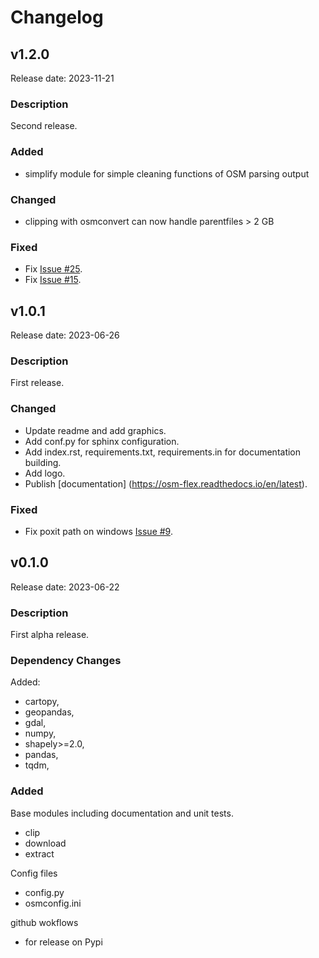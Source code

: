 # Changelog
## v1.2.0

Release date: 2023-11-21

### Description

Second release. 

### Added
* simplify module for simple cleaning functions of OSM parsing output

### Changed

* clipping with osmconvert can now handle parentfiles > 2 GB

### Fixed

* Fix  [Issue #25](https://github.com/osm-flex/osm-flex/issues/25).
* Fix  [Issue #15](https://github.com/osm-flex/osm-flex/issues/15).

## v1.0.1

Release date: 2023-06-26

### Description

First release. 

### Changed

* Update readme and add graphics.
* Add conf.py for sphinx configuration.
* Add index.rst, requirements.txt, requirements.in for documentation building.
* Add logo.
* Publish [documentation] (https://osm-flex.readthedocs.io/en/latest).

### Fixed

* Fix poxit path on windows [Issue #9](https://github.com/osm-flex/osm-flex/issues/9).


## v0.1.0

Release date: 2023-06-22

### Description

First alpha release.

### Dependency Changes
Added:

* cartopy,
* geopandas,
* gdal,
* numpy,
* shapely>=2.0,
* pandas,
* tqdm,

### Added

Base modules including documentation and unit tests.

* clip
* download
* extract

Config files

* config.py
* osmconfig.ini

github wokflows

* for release on Pypi
